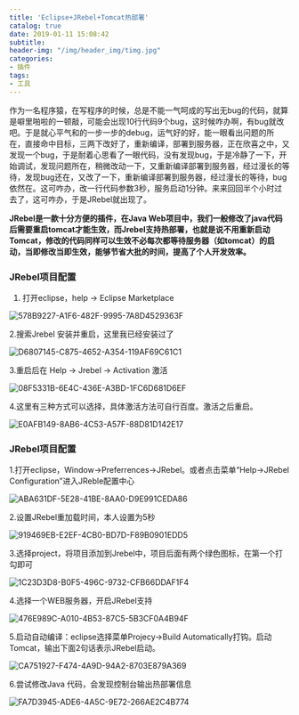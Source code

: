 ```yaml
---
title: 'Eclipse+JRebel+Tomcat热部署'
catalog: true
date: 2019-01-11 15:08:42
subtitle:
header-img: "/img/header_img/timg.jpg"
categories:
- 插件
tags:
- 工具
---
```


作为一名程序猿，在写程序的时候，总是不能一气呵成的写出无bug的代码，就算是噼里啪啦的一顿敲，可能会出现10行代码9个bug，这时候咋办啊，有bug就改吧。于是就心平气和的一步一步的debug，运气好的好，能一眼看出问题的所在，直接命中目标，三两下改好了，重新编译，部署到服务器，正在欣喜之中，又发现一个bug，于是耐着心思看了一眼代码，没有发现bug，于是冷静了一下，开始调试，发现问题所在，稍微改动一下，又重新编译部署到服务器，经过漫长的等待，发现bug还在，又改了一下，重新编译部署到服务器，经过漫长的等待，bug依然在。这可咋办，改一行代码参数3秒，服务启动1分钟。来来回回半个小时过去了，这可咋办，于是JRebel就出现了。

**JRebel是一款十分方便的插件，在Java Web项目中，我们一般修改了java代码后需要重启tomcat才能生效，而Jrebel支持热部署，也就是说不用重新启动Tomcat，修改的代码同样可以生效不必每次都等待服务器（如tomcat）的启动，当即修改当即生效，能够节省大批的时间，提高了个人开发效率。**

### JRebel项目配置

1. 打开eclipse，help -> Eclipse Marketplace

![578B9227-A1F6-482F-9995-7A8D4529363F](578B9227-A1F6-482F-9995-7A8D4529363F.png)

2.搜索Jrebel 安装并重启，这里我已经安装过了

![D6807145-C875-4652-A354-119AF69C61C1](D6807145-C875-4652-A354-119AF69C61C1.png)

3.重启后在 Help -> Jrebel -> Activation 激活

![08F5331B-6E4C-436E-A3BD-1FC6D681D6EF](08F5331B-6E4C-436E-A3BD-1FC6D681D6EF.png)

4.这里有三种方式可以选择，具体激活方法可自行百度。激活之后重启。

![E0AFB149-8AB6-4C53-A57F-88D81D142E17](E0AFB149-8AB6-4C53-A57F-88D81D142E17.png)

### JRebel项目配置

1.打开eclipse，Window->Preferrences->JRebel。或者点击菜单“Help->JRebel Configuration”进入JReble配置中心

![ABA631DF-5E28-41BE-8AA0-D9E991CEDA86](ABA631DF-5E28-41BE-8AA0-D9E991CEDA86.png)

2.设置JRebel重加载时间，本人设置为5秒

![919469EB-E2EF-4CB0-BD7D-F89B0901EDD5](919469EB-E2EF-4CB0-BD7D-F89B0901EDD5.png)

3.选择project，将项目添加到Jrebel中，项目后面有两个绿色图标，在第一个打勾即可

![1C23D3D8-B0F5-496C-9732-CFB66DDAF1F4](1C23D3D8-B0F5-496C-9732-CFB66DDAF1F4.png)

4.选择一个WEB服务器，开启JRebel支持

![476E989C-A010-4B53-87C5-5B3CF0A4B94F](476E989C-A010-4B53-87C5-5B3CF0A4B94F.png)

5.启动自动编译：eclipse选择菜单Projecy->Build Automatically打钩。启动Tomcat，输出下面2句话表示JRebel启动。

![CA751927-F474-4A9D-94A2-8703E879A369](CA751927-F474-4A9D-94A2-8703E879A369.png)

6.尝试修改Java 代码，会发现控制台输出热部署信息

![FA7D3945-ADE6-4A5C-9E72-266AE2C4B774](FA7D3945-ADE6-4A5C-9E72-266AE2C4B774.png)
